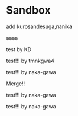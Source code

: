 # Sandbox

add kurosandesuga,nanika

aaaa

test by KD

test!!! by tmnkgwa4

test!!! by naka-gawa

Merge!!

test!!! by naka-gawa

test!!! by naka-gawa
